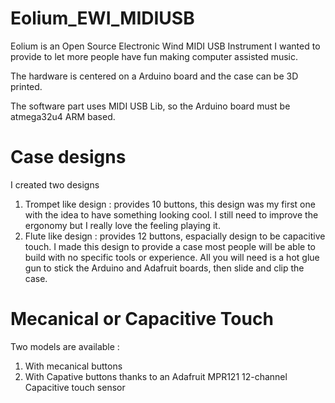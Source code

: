 # Eolium_EWI_MIDIUSB
Eolium is an Open Source Electronic Wind MIDI USB Instrument I wanted to provide to let more people have fun making computer assisted music.

The hardware is centered on a Arduino board and the case can be 3D printed.

The software part uses MIDI USB Lib, so the Arduino board must be atmega32u4 ARM based.

# Case designs
I created two designs
   1) Trompet like design : provides 10 buttons, this design was my first one with the idea to have something looking cool. I still need to improve the ergonomy but I really love the feeling playing it.
   2) Flute like design : provides 12 buttons, espacially design to be capacitive touch. I made this design to provide a case most people will be able to build with no specific tools or experience. All you will need is a hot glue gun to stick the Arduino and Adafruit boards, then slide and clip the case.

# Mecanical or Capacitive Touch
Two models are available :
   1) With mecanical buttons
   2) With Capative buttons thanks to an Adafruit MPR121 12-channel Capacitive touch sensor
